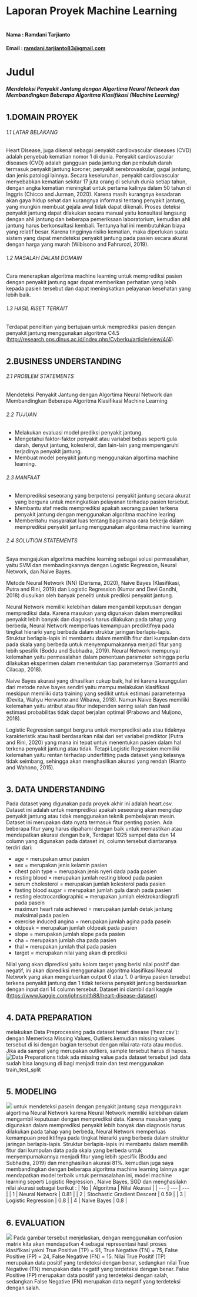 # Laporan Proyek Machine Learning 
#
#### Nama   : Ramdani Tarjianto
#### Email  : ramdani.tarjianto83@gmail.com
#
#
#
#
#


# Judul
##### Mendeteksi Penyakit Jantung dengan Algortima Neural Network dan Membandingkan Beberapa Algoritma Klasifikasi (Machine Learning)
#
#
#
## 1.DOMAIN PROYEK

###### 1.1 LATAR BELAKANG
Heart Disease, juga dikenal sebagai penyakit cardiovascular diseases (CVD) adalah penyebab kematian nomor 1 di dunia. Penyakit cardiovascular diseases (CVD) adalah gangguan pada jantung dan pembuluh darah termasuk penyakit jantung koroner, penyakit serebrovaskular, gagal jantung, dan jenis patologi lainnya. Secara keseluruhan, penyakit cardiovascular menyebabkan kematian sekitar 17 juta orang di seluruh dunia setiap tahun, dengan angka kematian meningkat untuk pertama kalinya dalam 50 tahun di Inggris (Chicco and Jurman, 2020). Karena masih kurangnya kesadaran akan gaya hidup sehat dan kurangnya informasi tentang penyakit jantung, yang mungkin membuat gejala awal tidak dapat dikenali. Proses deteksi penyakit jantung dapat dilakukan secara manual yaitu konsultasi langsung dengan ahli jantung dan beberapa pemeriksaan laboratorium, kemudian ahli jantung harus berkonsultasi kembali. Tentunya hal ini membutuhkan biaya yang relatif besar. Karena tingginya risiko kematian, maka diperlukan suatu sistem yang dapat mendeteksi penyakit jantung pada pasien secara akurat dengan harga yang murah (Wibisono and Fahrurozi, 2019). 

###### 1.2 MASALAH DALAM DOMAIN
Cara menerapkan algoritma machine learning untuk memprediksi pasien dengan penyakit jantung agar dapat memberikan perhatian yang lebih kepada pasien tersebut dan dapat meningkatkan pelayanan kesehatan yang lebih baik.

###### 1.3 HASIL RISET TERKAIT
Terdapat penelitian yang bertujuan untuk memprediksi pasien dengan penyakit jantung menggunakan algoritma C4.5  (http://research.pps.dinus.ac.id/index.php/Cyberku/article/view/4/4).
#
#
#
#
#
## 2.BUSINESS UNDERSTANDING
###### 2.1 PROBLEM STATEMENTS
Mendeteksi Penyakit Jantung dengan Algortima Neural Network dan Membandingkan Beberapa Algoritma Klasifikasi Machine Learning
###### 2.2 TUJUAN
- Melakukan evaluasi model prediksi penyakit jantung.
- Mengetahui faktor-faktor penyakit atau variabel bebas seperti gula darah, denyut jantung, kolesterol, dan lain-lain yang mempengaruhi terjadinya penyakit jantung.
- Membuat model penyakit jantung menggunakan algortima machine learning.

###### 2.3 MANFAAT 
- Memprediksi seseorang yang berpotensi penyakit jantung secara akurat yang berguna untuk meningkatkan pelayanan terhadap pasien tersebut.
- Membantu staf medis memprediksi apakah seorang pasien terkena penyakit jantung dengan menggunakan algoritma machine learing
- Memberitahu masyarakat luas tentang bagaimana cara bekerja dalam memprediksi penyakit jantung menggunakan algoritma machine learning

###### 2.4 SOLUTION STATEMENTS
Saya mengajukan algoritma machine learning sebagai solusi permasalahan, yaitu SVM dan membadingkannya dengan Logistic Regression, Neural Network, dan Naive Bayes.

Metode Neural Network (NN) (Derisma, 2020), Naive Bayes (Klasifikasi, Putra and Rini, 2019) dan Logistic Regression (Kumar and Devi Gandhi, 2018) diusulkan oleh banyak peneliti untuk prediksi penyakit jantung.

Neural Network memiliki kelebihan dalam mengambil keputusan dengan memprediksi data. Karena masukan yang digunakan dalam memprediksi penyakit lebih banyak dan diagnosis harus dilakukan pada tahap yang berbeda, Neural Network memperluas kemampuan prediktifnya pada tingkat hierarki yang berbeda dalam struktur jaringan berlapis-lapis. Struktur berlapis-lapis ini membantu dalam memilih fitur dari kumpulan data pada skala yang berbeda untuk menyempurnakannya menjadi fitur yang lebih spesifik (Boddu and Subhadra, 2019). Neural Network mempunyai kelemahan yaitu permasalahan dalam penentuan parameter sehingga perlu dilakukan eksperimen dalam menentukan tiap parameternya (Somantri and Cilacap, 2018). 

Naive Bayes akurasi yang dihasilkan cukup baik, hal ini karena keunggulan dari metode naive bayes sendiri yaitu mampu melakukan klasifikasi meskipun memiliki data training yang sedikit untuk estimasi parameternya (Devita, Wahyu Herwanto and Wibawa, 2018). Namun Naive Bayes memiliki kelemahan yaitu atribut atau fitur independen sering salah dan hasil estimasi probabilitas tidak dapat berjalan optimal (Prabowo and Muljono, 2018).

Logistic Regression sangat berguna untuk memprediksi ada atau tidaknya karakteristik atau hasil berdasarkan nilai dari set variabel prediktor (Putra and Rini, 2020) yang mana ini tepat untuk menentukan pasien dalam hal terkena penyakit jantung atau tidak. Tetapi Logistic Regression memiliki kelemahan yaitu rentan terhadap underfitting pada dataset yang kelasnya tidak seimbang, sehingga akan menghasilkan akurasi yang rendah (Rianto and Wahono, 2015).
#
#
#
#
#
## 3. DATA UNDERSTANDING
 Pada dataset yang digunakan pada proyek akhir ini adalah heart.csv. Dataset ini adalah untuk memprediksi apakah seseorang akan mengidap penyakit jantung atau tidak menggunakan teknik pembelajaran mesin. Dataset ini merupakan data nyata termasuk fitur penting pasien. Ada beberapa fitur yang harus dipahami dengan baik untuk memastikan atau mendapatkan akurasi dengan baik, Terdapat 1025 sampel data dan 14 column yang digunakan pada dataset ini, column tersebut diantaranya terdiri dari:
 - age = merupakan umur pasien
 - sex = merupakan jenis kelamin pasien
 - chest pain type  = merupakan jenis nyeri dada pada pasien
 - resting blood = merupakan jumlah resting blood pada pasien
 - serum cholesterol = merupakan jumlah kolesterol pada pasien
 - fasting blood sugar = merupakan jumlah gula darah pada pasien
 - resting electrocardiographic = merupakan jumlah elektrokardiografi pada pasein
 - maximum heart rate achieved = merupakan jumlah detak jantung maksimal pada pasien
 - exercise induced angina = merupakan jumlah agina pada pasein
 - oldpeak = merupakan jumlah oldpeak pada pasien
 - slope = merupakan jumlah slope pada pasien
 - cha = merupakan jumlah cha pada pasien
 - thal = merupakan jumlah thal pada pasien
 - target = merupakan nilai yang akan di prediksi 


Nilai yang akan diprediksi yaitu kolom target yang berisi nilai positif dan negatif, ini akan diprediksi menggunakan algoritma klasifikasi Neural Network yang akan mengeluarkan output 0 atau 1. 0 artinya pasien tersebut terkena penyakit jantung dan 1 tidak terkena penyakit jantung berdasarkan  dengan input dari 14 column tersebut. Dataset ini diambil dari kaggle
(https://www.kaggle.com/johnsmith88/heart-disease-dataset)
#
#
#
#
#
## 4. DATA PREPARATION
melakukan Data Preprocessing pada dataset heart disease (‘hear.csv’): dengan Memeriksa Missing Values, Outliers.kemudian missing values tersebut di isi dengan bagian tersebut dengan nilai rata-rata atau modus. Jika ada sampel yang merupakan outliers, sample tersebut harus di hapus.
![Data Preparations](https://raw.githubusercontent.com/RamdaniTarjianto/Dicoding/main/Screenshot%20(182).png)
tidak ada missing value pada dataset tersebut jadi data sudah bisa langsung di bagi menjadi train dan test menggunakan train_test_split
#
#
#
#
#
## 5. MODELING
![](https://raw.githubusercontent.com/RamdaniTarjianto/Dicoding/main/Screenshot%20(183).png)
untuk mendeteksi pasein dengan penyakit jantung saya menggunakn algortima Neural Network karena Neural Network memiliki kelebihan dalam mengambil keputusan dengan memprediksi data. Karena masukan yang digunakan dalam memprediksi penyakit lebih banyak dan diagnosis harus dilakukan pada tahap yang berbeda, Neural Network memperluas kemampuan prediktifnya pada tingkat hierarki yang berbeda dalam struktur jaringan berlapis-lapis. Struktur berlapis-lapis ini membantu dalam memilih fitur dari kumpulan data pada skala yang berbeda untuk menyempurnakannya menjadi fitur yang lebih spesifik (Boddu and Subhadra, 2019) dan menghasilkan akurasi 81%. kemudian juga saya membandingkan dengan beberapa algoritma machine learning lainnya agar mendapatkan model terbaik untuk permasalahan ini, model machine learning seperti Logistic Regression , Naive Bayes, SGD dan menghasilakn nilai akurasi sebagai berikut :
| No | Algoritma | Nilai Akurasi |
| --- | --- | --- |
| 1 | Neural Network | 0.81 |
| 2 | Stochastic Gradient Descent | 0.59 |
| 3 | Logistic Regression | 0.8 |
| 4 | Naive Bayes | 0.8 |

#
#
#
#
#
## 6. EVALUATION
![](https://raw.githubusercontent.com/RamdaniTarjianto/Dicoding/main/Screenshot%20(184).png)
Pada gambar tersebut menjelaskan, dengan menggunakan confusion matrix kita akan mendapatkan 4 sebagai representasi hasil proses klasifikasi yakni True Positive (TP) =  91, True Negative (TN) = 75, False Positive (FP) = 24, False Negative (FN) = 15. Nilai True Positif (TP) merupakan data positif yang terdeteksi dengan benar, sedangkan nilai True Negative (TN) merupakan data negatif yang terdeteksi dengan benar. False Positive (FP) merupakan data positif yang terdeteksi dengan salah, sedangkan False Negative (FN) merupakan data negatif yang terdeteksi dengan salah.



